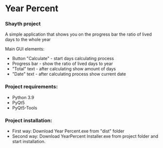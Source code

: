 # Year Percent 
### **Shayth project**


A simple application that shows you on the progress bar the ratio of lived days to the whole year
   

Main GUI elements: <br/> 
- Button "Calculate" - start days calculating process
- Progress bar - show the ratio of lived days to year
- "Total" text - after calculating show amount of days
- "Date" text - after calculating process show current date
### Project requirements: <br/>
- Python 3.9
- PyQt5
- PyQt5-Tools

### Project installation: 
- First way: Download Year Percent.exe from "dist" folder
- Second way: Download YearPercent Installer.exe from project folder and start installation.